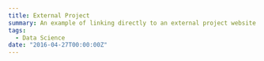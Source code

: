 ```yaml
---
title: External Project
summary: An example of linking directly to an external project website using `external_link`.
tags:
  - Data Science
date: "2016-04-27T00:00:00Z"
---
```

